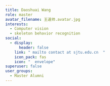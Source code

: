 ```yaml
---
title: Daoshuai Wang
role: master
avatar_filename: 王道帅.avatar.jpg
interests:
  - Computer vision
  - skeleton behavior recognition
social:
  - display:
      header: false
    link: " mailto contact at sjtu.edu.cn  "
    icon_pack: fas
    icon: "  envelope"
superuser: false
user_groups:
  - Master Alumni
---
```


